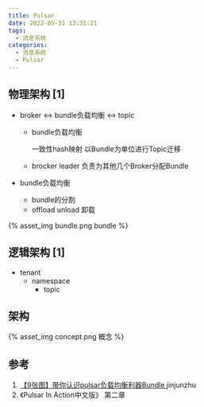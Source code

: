 ```yaml
---
title: Pulsar
date: 2022-05-31 13:31:21
tags:
  - 消息系统
categories:
  - 消息系统
  - Pulsar   
---
```


<p></p>
<!-- more -->


## 物理架构 [1]
+ broker <-> bundle负载均衡 <-> topic
  - bundle负载均衡
  
  	一致性hash映射
  	以Bundle为单位进行Topic迁移
  - brocker leader
    负责为其他几个Broker分配Bundle
  
+ bundle负载均衡
  + bundle的分割
  + offload unload 卸载

{% asset_img bundle.png bundle %}      

## 逻辑架构 [1]
+ tenant  
   + namespace
     + topic

## 架构
{% asset_img concept.png 概念 %} 


## 参考
1. [【9张图】带你认识pulsar负载均衡利器Bundle ](https://mp.weixin.qq.com/s/MHrrqldqtT_XOiwIPINRGQ) jinjunzhu
2. 《Pulsar In Action中文版》 第二章







